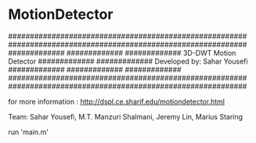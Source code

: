 # MotionDetector


#######################################################
#######################################################
#############                             #############
#############    3D-DWT Motion Detector   #############
############# Developed by: Sahar Yousefi #############
#############                             #############
#######################################################
#######################################################



for more information : http://dspl.ce.sharif.edu/motiondetector.html

Team: Sahar Yousefi, M.T. Manzuri Shalmani, Jeremy Lin, Marius Staring

run 'main.m' 
